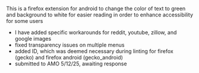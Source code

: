This is a firefox extension for android to change the color of text to green
and background to white for easier reading in order to enhance accessibility for some users

- I have added specific workarounds for reddit, youtube, zillow, and google images
- fixed transparency issues on multiple menus
- added ID, which was deemed necessary during linting for firefox (gecko) and firefox android (gecko_android)
- submitted to AMO 5/12/25, awaiting response
